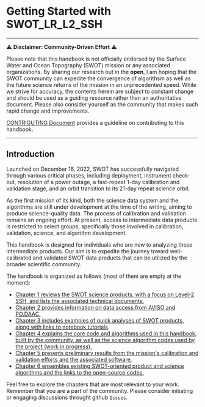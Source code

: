 # Getting Started with SWOT_LR_L2_SSH
---

⚠️ **Disclaimer: Community-Driven Effort** ⚠️

Please note that this handbook is not officially endorsed by the Surface Water and Ocean Topography (SWOT) mission or any associated organizations. By sharing our research out in the **open**, I am hoping that the SWOT community can expedite the convergence of algorithsm as well as the future science returns of the mission in an unprecedented speed. While we strive for accuracy, the contents herein are subject to constant change and should be used as a guiding resource rather than an authoritative document. Please also consider yourself as the community that makes such rapid change and improvements.

[CONTRIGUTING Document](../contrib/CONTRIBUTING.md) provides a guideline on contributing to this handbook. 

---

## Introduction

Launched on December 16, 2022, SWOT has successfully navigated through various critical phases, including deployment, instrument check-out, resolution of a power outage, a fast-repeat 1-day calibration and validation stage, and an orbit transition to its 21-day repeat science orbit.

As the first mission of its kind, both the science data system and the algorithms are still under development at the time of the writing, aiming to produce science-quality data. The process of calibration and validation remains an ongoing effort. At present, access to intermediate data products is restricted to select groups, specifically those involved in calibration, validation, science, and algorithm development.

This handbook is designed for individuals who are new to analyzing these intermediate products. Our aim is to expedite the journey toward well-calibrated and validated SWOT data products that can be utilized by the broader scientific community.

The handbook is organized as follows (most of them are empty at the moment):

- [Chapter 1 reviews the SWOT science products, with a focus on Level-2 SSH, and lists the associated technical documents.](chap1_product_overview.md)
- [Chapter 2 provides information on data access from AVISO and PO.DAAC.](chap2_data_access.md)
- [Chapter 3 includes examples of quick analyses of SWOT products, along with links to notebook tutorials](chap3_quick_examples.md).
- [Chapter 4 explains the core code and algorithms used in this handbook, built by the community, as well as the science algorithm codes used by the project (work in progress).](chap4_codes_and_algorithms.md)
- [Chapter 5 presents preliminary results from the mission's calibration and validation efforts and the associated software.](chap5_ocean_calval.md)
- [Chapter 6 ensembles existing SWOT-oriented product and science algorithms and the links to the open-source codes.](chap6_community_opensource.md)

Feel free to explore the chapters that are most relevant to your work. Remember that you are a part of the community. Please consider initiating or engaging discussions throught github `Issues`.